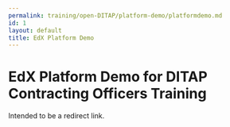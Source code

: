 ```yaml
---
permalink: training/open-DITAP/platform-demo/platformdemo.md
id: 1
layout: default
title: EdX Platform Demo
---
```


# EdX Platform Demo for DITAP Contracting Officers Training

Intended to be a redirect link.
